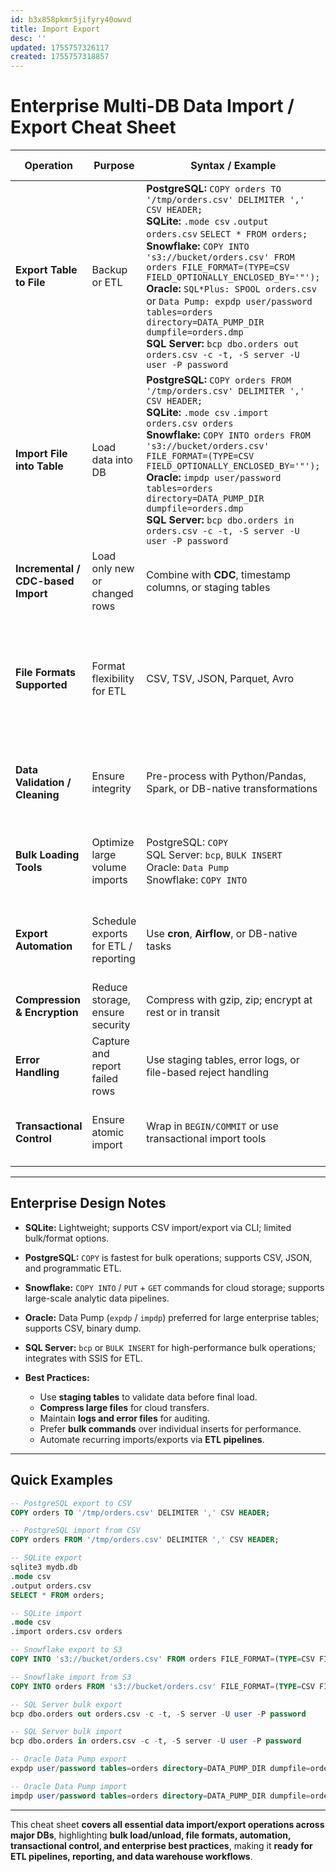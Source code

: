 ```yaml
---
id: b3x858pkmr5jifyry40owvd
title: Import Export
desc: ''
updated: 1755757326117
created: 1755757318857
---
```


# **Enterprise Multi-DB Data Import / Export Cheat Sheet**

| Operation                          | Purpose                              | Syntax / Example                                                                                                                                                                                                                                                                                                                                                                                                                                                                                                           | DB Notes / Enterprise Tips                                                                                          |
| ---------------------------------- | ------------------------------------ | -------------------------------------------------------------------------------------------------------------------------------------------------------------------------------------------------------------------------------------------------------------------------------------------------------------------------------------------------------------------------------------------------------------------------------------------------------------------------------------------------------------------------- | ------------------------------------------------------------------------------------------------------------------- |
| **Export Table to File**           | Backup or ETL                        | **PostgreSQL:** `COPY orders TO '/tmp/orders.csv' DELIMITER ',' CSV HEADER;` <br> **SQLite:** `.mode csv` `.output orders.csv` `SELECT * FROM orders;` <br> **Snowflake:** `COPY INTO 's3://bucket/orders.csv' FROM orders FILE_FORMAT=(TYPE=CSV FIELD_OPTIONALLY_ENCLOSED_BY='"');` <br> **Oracle:** `SQL*Plus: SPOOL orders.csv` or `Data Pump: expdp user/password tables=orders directory=DATA_PUMP_DIR dumpfile=orders.dmp` <br> **SQL Server:** `bcp dbo.orders out orders.csv -c -t, -S server -U user -P password` | Enterprise: Use CSV, Parquet, or JSON for ETL pipelines; compress large files for cloud storage.                    |
| **Import File into Table**         | Load data into DB                    | **PostgreSQL:** `COPY orders FROM '/tmp/orders.csv' DELIMITER ',' CSV HEADER;` <br> **SQLite:** `.mode csv` `.import orders.csv orders` <br> **Snowflake:** `COPY INTO orders FROM 's3://bucket/orders.csv' FILE_FORMAT=(TYPE=CSV FIELD_OPTIONALLY_ENCLOSED_BY='"');` <br> **Oracle:** `impdp user/password tables=orders directory=DATA_PUMP_DIR dumpfile=orders.dmp` <br> **SQL Server:** `bcp dbo.orders in orders.csv -c -t, -S server -U user -P password`                                                            | Enterprise: Validate schema compatibility, handle duplicates, and enforce constraints.                              |
| **Incremental / CDC-based Import** | Load only new or changed rows        | Combine with **CDC**, timestamp columns, or staging tables                                                                                                                                                                                                                                                                                                                                                                                                                                                                 | Enterprise: reduces load time; avoids full table reload.                                                            |
| **File Formats Supported**         | Format flexibility for ETL           | CSV, TSV, JSON, Parquet, Avro                                                                                                                                                                                                                                                                                                                                                                                                                                                                                              | Enterprise: choose format based on downstream analytics/storage (CSV for simplicity, Parquet for columnar queries). |
| **Data Validation / Cleaning**     | Ensure integrity                     | Pre-process with Python/Pandas, Spark, or DB-native transformations                                                                                                                                                                                                                                                                                                                                                                                                                                                        | Enterprise: validate column types, NULLs, duplicates, and encoding before load.                                     |
| **Bulk Loading Tools**             | Optimize large volume imports        | PostgreSQL: `COPY` <br> SQL Server: `bcp`, `BULK INSERT` <br> Oracle: `Data Pump` <br> Snowflake: `COPY INTO`                                                                                                                                                                                                                                                                                                                                                                                                              | Enterprise: faster than row-by-row inserts; ensure transactional safety.                                            |
| **Export Automation**              | Schedule exports for ETL / reporting | Use **cron**, **Airflow**, or DB-native tasks                                                                                                                                                                                                                                                                                                                                                                                                                                                                              | Enterprise: automate nightly or incremental exports for analytics pipelines.                                        |
| **Compression & Encryption**       | Reduce storage, ensure security      | Compress with gzip, zip; encrypt at rest or in transit                                                                                                                                                                                                                                                                                                                                                                                                                                                                     | Enterprise: essential for cloud storage and compliance.                                                             |
| **Error Handling**                 | Capture and report failed rows       | Use staging tables, error logs, or file-based reject handling                                                                                                                                                                                                                                                                                                                                                                                                                                                              | Enterprise: ensures reliability for ETL processes.                                                                  |
| **Transactional Control**          | Ensure atomic import                 | Wrap in `BEGIN/COMMIT` or use transactional import tools                                                                                                                                                                                                                                                                                                                                                                                                                                                                   | Enterprise: prevent partial loads and maintain data integrity.                                                      |

---

## **Enterprise Design Notes**

* **SQLite:** Lightweight; supports CSV import/export via CLI; limited bulk/format options.
* **PostgreSQL:** `COPY` is fastest for bulk operations; supports CSV, JSON, and programmatic ETL.
* **Snowflake:** `COPY INTO` / `PUT` + `GET` commands for cloud storage; supports large-scale analytic data pipelines.
* **Oracle:** Data Pump (`expdp` / `impdp`) preferred for large enterprise tables; supports CSV, binary dump.
* **SQL Server:** `bcp` or `BULK INSERT` for high-performance bulk operations; integrates with SSIS for ETL.
* **Best Practices:**

  * Use **staging tables** to validate data before final load.
  * **Compress large files** for cloud transfers.
  * Maintain **logs and error files** for auditing.
  * Prefer **bulk commands** over individual inserts for performance.
  * Automate recurring imports/exports via **ETL pipelines**.

---

## **Quick Examples**

```sql
-- PostgreSQL export to CSV
COPY orders TO '/tmp/orders.csv' DELIMITER ',' CSV HEADER;

-- PostgreSQL import from CSV
COPY orders FROM '/tmp/orders.csv' DELIMITER ',' CSV HEADER;

-- SQLite export
sqlite3 mydb.db
.mode csv
.output orders.csv
SELECT * FROM orders;

-- SQLite import
.mode csv
.import orders.csv orders

-- Snowflake export to S3
COPY INTO 's3://bucket/orders.csv' FROM orders FILE_FORMAT=(TYPE=CSV FIELD_OPTIONALLY_ENCLOSED_BY='"');

-- Snowflake import from S3
COPY INTO orders FROM 's3://bucket/orders.csv' FILE_FORMAT=(TYPE=CSV FIELD_OPTIONALLY_ENCLOSED_BY='"');

-- SQL Server bulk export
bcp dbo.orders out orders.csv -c -t, -S server -U user -P password

-- SQL Server bulk import
bcp dbo.orders in orders.csv -c -t, -S server -U user -P password

-- Oracle Data Pump export
expdp user/password tables=orders directory=DATA_PUMP_DIR dumpfile=orders.dmp

-- Oracle Data Pump import
impdp user/password tables=orders directory=DATA_PUMP_DIR dumpfile=orders.dmp
```

---

This cheat sheet **covers all essential data import/export operations across major DBs**, highlighting **bulk load/unload, file formats, automation, transactional control, and enterprise best practices**, making it **ready for ETL pipelines, reporting, and data warehouse workflows**.

